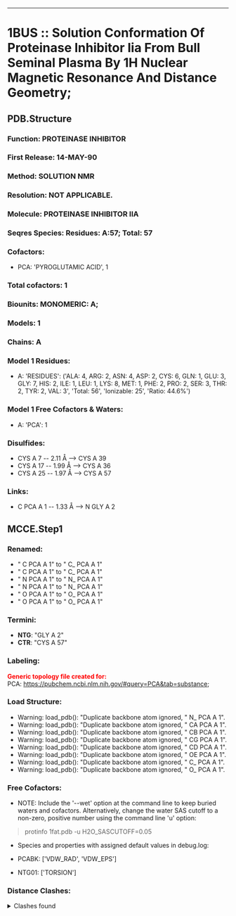 ---
# 1BUS :: Solution Conformation Of Proteinase Inhibitor Iia From Bull Seminal Plasma By 1H Nuclear Magnetic Resonance And Distance Geometry;
## PDB.Structure
### Function: PROTEINASE INHIBITOR
### First Release: 14-MAY-90
### Method: SOLUTION NMR
### Resolution: NOT APPLICABLE.
### Molecule: PROTEINASE INHIBITOR IIA
### Seqres Species: Residues: A:57; Total: 57
### Cofactors:
  - PCA:
 'PYROGLUTAMIC ACID', 1

### Total cofactors: 1
### Biounits: MONOMERIC: A;
### Models: 1
### Chains: A
### Model 1 Residues:
  - A:
 'RESIDUES': ('ALA: 4, ARG: 2, ASN: 4, ASP: 2, CYS: 6, GLN: 1, GLU: 3, GLY: 7, HIS: 2, ILE: 1, LEU: 1, LYS: 8, MET: 1, PHE: 2, PRO: 2, SER: 3, THR: 2, TYR: 2, VAL: 3', 'Total: 56', 'Ionizable: 25',
              'Ratio: 44.6%')

### Model 1 Free Cofactors & Waters:
  - A:
 'PCA': 1

### Disulfides:
  - CYS A  7 -- 2.11 Å --> CYS A  39
  - CYS A  17 -- 1.99 Å --> CYS A  36
  - CYS A  25 -- 1.97 Å --> CYS A  57

### Links:
  - C  PCA A  1 -- 1.33 Å --> N  GLY A  2

## MCCE.Step1
### Renamed:
  - " C   PCA A   1" to " C_  PCA A   1"
  - " C   PCA A   1" to " C_  PCA A   1"
  - " N   PCA A   1" to " N_  PCA A   1"
  - " N   PCA A   1" to " N_  PCA A   1"
  - " O   PCA A   1" to " O_  PCA A   1"
  - " O   PCA A   1" to " O_  PCA A   1"

### Termini:
 - <strong>NTG</strong>: "GLY A   2"
 - <strong>CTR</strong>: "CYS A  57"

### Labeling:
<strong><font color='red'>Generic topology file created for:</font></strong>  
PCA: https://pubchem.ncbi.nlm.nih.gov/#query=PCA&tab=substance; 

### Load Structure:
  -    Warning: load_pdb(): "Duplicate backbone atom ignored, " N_  PCA A   1".
  -    Warning: load_pdb(): "Duplicate backbone atom ignored, " CA  PCA A   1".
  -    Warning: load_pdb(): "Duplicate backbone atom ignored, " CB  PCA A   1".
  -    Warning: load_pdb(): "Duplicate backbone atom ignored, " CG  PCA A   1".
  -    Warning: load_pdb(): "Duplicate backbone atom ignored, " CD  PCA A   1".
  -    Warning: load_pdb(): "Duplicate backbone atom ignored, " OE  PCA A   1".
  -    Warning: load_pdb(): "Duplicate backbone atom ignored, " C_  PCA A   1".
  -    Warning: load_pdb(): "Duplicate backbone atom ignored, " O_  PCA A   1".

### Free Cofactors:
  - NOTE: Include the '--wet' option at the command line to keep buried waters and cofactors. Alternatively, change the water SAS cutoff to a non-zero, positive number using the command line 'u' option:
  > protinfo 1fat.pdb -u H2O_SASCUTOFF=0.05
  - Species and properties with assigned default values in debug.log:

  - PCABK: ['VDW_RAD', 'VDW_EPS']

  - NTG01: ['TORSION']


### Distance Clashes:
<details><summary>Clashes found</summary>

- d= 1.33: " C_  PCA A   1" to " N   NTG A   2"
- d= 1.99: " SG  CYS A  17" to " SG  CYS A  36"
- d= 1.97: " SG  CYS A  25" to " SG  CYS A  57"

</details>

